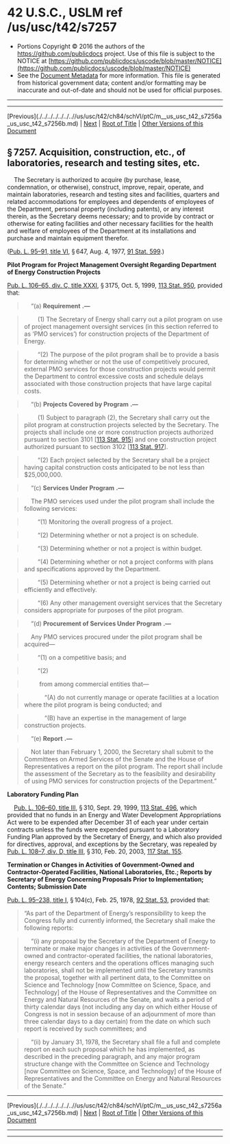 ---
---

# 42 U.S.C., USLM ref /us/usc/t42/s7257

* Portions Copyright © 2016 the authors of the https://github.com/publicdocs project.
  Use of this file is subject to the NOTICE at [https://github.com/publicdocs/uscode/blob/master/NOTICE](https://github.com/publicdocs/uscode/blob/master/NOTICE)
* See the [Document Metadata](././../../../../../..//README.md) for more information.
  This file is generated from historical government data; content and/or formatting may be inaccurate and out-of-date and should not be used for official purposes.

----------
----------

[Previous](./../../../../../..//us/usc/t42/ch84/schVI/ptC/m__us_usc_t42_s7256a _us_usc_t42_s7256b.md) | [Next](./../../../../../..//us/usc/t42/ch84/schVI/ptC/m__us_usc_t42_s7257a...7257c.md) | [Root of Title](./../../../../../../) | [Other Versions of this Document](https://publicdocs.github.io/go/links?ns=uslm&ref=%2Fus%2Fusc%2Ft42%2Fs7257)

## § 7257. Acquisition, construction, etc., of laboratories, research and testing sites, etc.

    The Secretary is authorized to acquire (by purchase, lease, condemnation, or otherwise), construct, improve, repair, operate, and maintain laboratories, research and testing sites and facilities, quarters and related accommodations for employees and dependents of employees of the Department, personal property (including patents), or any interest therein, as the Secretary deems necessary; and to provide by contract or otherwise for eating facilities and other necessary facilities for the health and welfare of employees of the Department at its installations and purchase and maintain equipment therefor.

([Pub. L. 95–91, title VI][/us/pl/95/91/tVI], § 647, Aug. 4, 1977, [91 Stat. 599][/us/stat/91/599].)

 __Pilot Program for Project Management Oversight Regarding Department of Energy Construction Projects__ 

[Pub. L. 106–65, div. C, title XXXI][/us/pl/106/65/dC/tXXXI], § 3175, Oct. 5, 1999, [113 Stat. 950][/us/stat/113/950], provided that:

>     “(a)  __Requirement__  __.—__ 

>         (1) The Secretary of Energy shall carry out a pilot program on use of project management oversight services (in this section referred to as ‘PMO services’) for construction projects of the Department of Energy.

>         “(2) The purpose of the pilot program shall be to provide a basis for determining whether or not the use of competitively procured, external PMO services for those construction projects would permit the Department to control excessive costs and schedule delays associated with those construction projects that have large capital costs.

>     “(b)  __Projects Covered by Program__  __.—__ 

>         (1) Subject to paragraph (2), the Secretary shall carry out the pilot program at construction projects selected by the Secretary. The projects shall include one or more construction projects authorized pursuant to section 3101 \[[113 Stat. 915][/us/stat/113/915]\] and one construction project authorized pursuant to section 3102 \[[113 Stat. 917][/us/stat/113/917]\].

>         “(2) Each project selected by the Secretary shall be a project having capital construction costs anticipated to be not less than $25,000,000.

>     “(c)  __Services Under Program__  __.—__ 

>     The PMO services used under the pilot program shall include the following services:

>         “(1) Monitoring the overall progress of a project.

>         “(2) Determining whether or not a project is on schedule.

>         “(3) Determining whether or not a project is within budget.

>         “(4) Determining whether or not a project conforms with plans and specifications approved by the Department.

>         “(5) Determining whether or not a project is being carried out efficiently and effectively.

>         “(6) Any other management oversight services that the Secretary considers appropriate for purposes of the pilot program.

>     “(d)  __Procurement of Services Under Program__  __.—__ 

>     Any PMO services procured under the pilot program shall be acquired—

>         “(1) on a competitive basis; and

>         “(2)

>          from among commercial entities that—

>             “(A) do not currently manage or operate facilities at a location where the pilot program is being conducted; and

>             “(B) have an expertise in the management of large construction projects.

>     “(e)  __Report__  __.—__ 

>     Not later than February 1, 2000, the Secretary shall submit to the Committees on Armed Services of the Senate and the House of Representatives a report on the pilot program. The report shall include the assessment of the Secretary as to the feasibility and desirability of using PMO services for construction projects of the Department.”

 __Laboratory Funding Plan__ 

    [Pub. L. 106–60, title III][/us/pl/106/60/tIII], § 310, Sept. 29, 1999, [113 Stat. 496][/us/stat/113/496], which provided that no funds in an Energy and Water Development Appropriations Act were to be expended after December 31 of each year under certain contracts unless the funds were expended pursuant to a Laboratory Funding Plan approved by the Secretary of Energy, and which also provided for directives, approval, and exceptions by the Secretary, was repealed by [Pub. L. 108–7, div. D, title III][/us/pl/108/7/dD/tIII], § 310, Feb. 20, 2003, [117 Stat. 155][/us/stat/117/155].

 __Termination or Changes in Activities of Government-Owned and Contractor-Operated Facilities, National Laboratories, Etc.; Reports by Secretary of Energy Concerning Proposals Prior to Implementation; Contents; Submission Date__ 

[Pub. L. 95–238, title I][/us/pl/95/238/tI], § 104(c), Feb. 25, 1978, [92 Stat. 53][/us/stat/92/53], provided that: 

> “As part of the Department of Energy’s responsibility to keep the Congress fully and currently informed, the Secretary shall make the following reports:

>     “(i) any proposal by the Secretary of the Department of Energy to terminate or make major changes in activities of the Government-owned and contractor-operated facilities, the national laboratories, energy research centers and the operations offices managing such laboratories, shall not be implemented until the Secretary transmits the proposal, together with all pertinent data, to the Committee on Science and Technology \[now Committee on Science, Space, and Technology\] of the House of Representatives and the Committee on Energy and Natural Resources of the Senate, and waits a period of thirty calendar days (not including any day on which either House of Congress is not in session because of an adjournment of more than three calendar days to a day certain) from the date on which such report is received by such committees; and

>     “(ii) by January 31, 1978, the Secretary shall file a full and complete report on each such proposal which he has implemented, as described in the preceding paragraph, and any major program structure change with the Committee on Science and Technology \[now Committee on Science, Space, and Technology\] of the House of Representatives and the Committee on Energy and Natural Resources of the Senate.”

----------

[Previous](./../../../../../..//us/usc/t42/ch84/schVI/ptC/m__us_usc_t42_s7256a _us_usc_t42_s7256b.md) | [Next](./../../../../../..//us/usc/t42/ch84/schVI/ptC/m__us_usc_t42_s7257a...7257c.md) | [Root of Title](./../../../../../../) | [Other Versions of this Document](https://publicdocs.github.io/go/links?ns=uslm&ref=%2Fus%2Fusc%2Ft42%2Fs7257)

----------
----------

[/us/pl/95/91/tVI]: https://publicdocs.github.io/go/links?ns=uslm&ref=%2Fus%2Fpl%2F95%2F91%2FtVI
[/us/stat/91/599]: https://publicdocs.github.io/go/links?ns=uslm&ref=%2Fus%2Fstat%2F91%2F599
[/us/pl/106/65/dC/tXXXI]: https://publicdocs.github.io/go/links?ns=uslm&ref=%2Fus%2Fpl%2F106%2F65%2FdC%2FtXXXI
[/us/stat/113/950]: https://publicdocs.github.io/go/links?ns=uslm&ref=%2Fus%2Fstat%2F113%2F950
[/us/stat/113/915]: https://publicdocs.github.io/go/links?ns=uslm&ref=%2Fus%2Fstat%2F113%2F915
[/us/stat/113/917]: https://publicdocs.github.io/go/links?ns=uslm&ref=%2Fus%2Fstat%2F113%2F917
[/us/pl/106/60/tIII]: https://publicdocs.github.io/go/links?ns=uslm&ref=%2Fus%2Fpl%2F106%2F60%2FtIII
[/us/stat/113/496]: https://publicdocs.github.io/go/links?ns=uslm&ref=%2Fus%2Fstat%2F113%2F496
[/us/pl/108/7/dD/tIII]: https://publicdocs.github.io/go/links?ns=uslm&ref=%2Fus%2Fpl%2F108%2F7%2FdD%2FtIII
[/us/stat/117/155]: https://publicdocs.github.io/go/links?ns=uslm&ref=%2Fus%2Fstat%2F117%2F155
[/us/pl/95/238/tI]: https://publicdocs.github.io/go/links?ns=uslm&ref=%2Fus%2Fpl%2F95%2F238%2FtI
[/us/stat/92/53]: https://publicdocs.github.io/go/links?ns=uslm&ref=%2Fus%2Fstat%2F92%2F53


